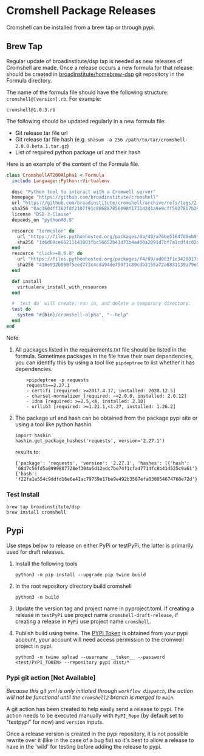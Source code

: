 # Cromshell Package Releases

Cromshell can be installed from a brew tap or through pypi. 

## Brew Tap

Regular update of broadinstitute/dsp tap is needed as new releases of Cromshell are made. 
Once a release occurs a new formula for that release should be created in
[broadinstitute/homebrew-dsp](https://github.com/broadinstitute/homebrew-dsp) git repository
in the Formula directory.

The name of the formula file should have the following structure:
`cromshell@[version].rb`. For example:

    cromshell@1.0.3.rb


The following should be updated regularly in a new formula file:
- Git release tar file url
- Git release tar file hash (e.g. `shasum -a 256 /path/to/tar/cromshell-2.0.0.beta.1.tar.gz`)
- List of required python package url and their hash

Here is an example of the content of the Formula file.
```Ruby
class CromshellAT200Alpha1 < Formula
  include Language::Python::Virtualenv

  desc "Python tool to interact with a Cromwell server"
  homepage "https://github.com/broadinstitute/cromshell"
  url "https://github.com/broadinstitute/cromshell/archive/refs/tags/2.0.0.alpha.1.tar.gz"
  sha256 "0ac3604ff362fdf2107f91c886887856098f1731d2d1a9e9cff59278b7b292b9"
  license "BSD-3-Clause"
  depends_on "python@3.9"

  resource "termcolor" do
    url "https://files.pythonhosted.org/packages/8a/48/a76be51647d0eb9f10e2a4511bf3ffb8cc1e6b14e9e4fab46173aa79f981/termcolor-1.1.0.tar.gz"
    sha256 "1d6d69ce66211143803fbc56652b41d73b4a400a2891d7bf7a1cdf4c02de613b"
  end
  resource "click>=8.0.0" do
    url "https://files.pythonhosted.org/packages/f4/09/ad003f1e3428017d1c3da4ccc9547591703ffea548626f47ec74509c5824/click-8.0.3.tar.gz"
    sha256 "410e932b050f5eed773c4cda94de75971c89cdb3155a72a0831139a79e5ecb5b"
  end

  def install
    virtualenv_install_with_resources
  end

  # `test do` will create, run in, and delete a temporary directory.
  test do
    system "#{bin}/cromshell-alpha", "--help"
  end
end
```

Note: 
1. All packages listed in the requirements.txt file should be listed in the formula.
Sometimes packages in the file have their own dependencies, you can identify this
by using a tool like `pipdeptree` to list whether it has dependencies. 
   ```shell
       >pipdeptree -p requests
       requests==2.27.1
       - certifi [required: >=2017.4.17, installed: 2020.12.5]
       - charset-normalizer [required: ~=2.0.0, installed: 2.0.12]
       - idna [required: >=2.5,<4, installed: 2.10]
       - urllib3 [required: >=1.21.1,<1.27, installed: 1.26.2]  
   ```

2. The package url and hash can be obtained from the package pypi site or using a tool like
python hashin. 

   ```
   import hashin
   hashin.get_package_hashes('requests', version='2.27.1')
   ```

   results to: 
   
   ```
   {'package': 'requests', 'version': '2.27.1', 'hashes': [{'hash': '68d7c56fd5a8999887728ef304a6d12edc7be74f1cfa47714fc8b414525c9a61'}, {'hash': 'f22fa1e554c9ddfd16e6e41ac79759e17be9e492b3587efa038054674760e72d'}]}
   ```
### Test Install

   ```
   brew tap broadinstitute/dsp
   brew install cromshell
   ```

## Pypi
Use steps below to release on either PyPi or testPyPi, the latter is primarily used for 
draft releases.

1. Install the following tools

   `python3 -m pip install --upgrade pip twine build`

2. In the root repository directory build cromshell

   `python3 -m build`

3. Update the version tag and project name in pyproject.toml. If creating a release in 
`testPyPi` use project name `cromshell-draft-release`, if creating a release in `PyPi`
use project name `cromshell`. 
       
4. Publish build using twine. The [PYPI Token](https://pypi.org/help/#apitoken) is obtained from your pypi account, your
   account will need access permission to the cromwell project in pypi.

   `python3 -m twine upload --username __token__ --password <test/PYPI_TOKEN> --repository pypi dist/*`

### Pypi git action [Not Available]
*Because this git yml is only initiated through `workflow dispatch`, the action will not be
functional until the `cromshell2` branch is merged to `main`.*  

A git action has been created to help easily send a release to pypi. The action needs to be
executed manually with `PyPI_Repo` (by default set to "testpypi" for now) and `version` inputs.

Once a release version is created in the pypi repository, it is not possible rewrite over it
(like in the case of a bug fix) so it's best to allow a release to have in the 'wild' for 
testing before adding the release to pypi.  
